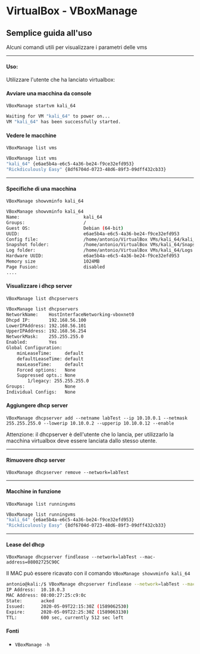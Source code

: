 # VirtualBox - VBoxManage

## Semplice guida all'uso
  
Alcuni comandi utili per visualizzare i parametri delle vms

---

#### Uso:

Utilizzare l'utente che ha lanciato virtualbox:

#### Avviare una macchina da console

`VBoxManage startvm kali_64`

```bash
Waiting for VM "kali_64" to power on...
VM "kali_64" has been successfully started.
```

#### Vedere le macchine

`VBoxManage list vms`

```bash
VBoxManage list vms
"kali_64" {e6ae5b4a-e6c5-4a36-be24-f9ce32efd953}
"Rickdiculously Easy" {8df6704d-0723-48d6-89f3-09dff432cb33}
```

---

#### Specifiche di una macchina

`VBoxManage showvminfo kali_64`

```bash
VBoxManage showvminfo kali_64
Name:                        kali_64
Groups:                      /
Guest OS:                    Debian (64-bit)
UUID:                        e6ae5b4a-e6c5-4a36-be24-f9ce32efd953
Config file:                 /home/antonio/VirtualBox VMs/kali_64/kali_64.vbox
Snapshot folder:             /home/antonio/VirtualBox VMs/kali_64/Snapshots
Log folder:                  /home/antonio/VirtualBox VMs/kali_64/Logs
Hardware UUID:               e6ae5b4a-e6c5-4a36-be24-f9ce32efd953
Memory size                  1024MB
Page Fusion:                 disabled
....
```

#### Visualizzare i dhcp server

`VBoxManage list dhcpservers`

```bash
VBoxManage list dhcpservers
NetworkName:    HostInterfaceNetworking-vboxnet0
Dhcpd IP:       192.168.56.100
LowerIPAddress: 192.168.56.101
UpperIPAddress: 192.168.56.254
NetworkMask:    255.255.255.0
Enabled:        Yes
Global Configuration:
    minLeaseTime:     default
    defaultLeaseTime: default
    maxLeaseTime:     default
    Forced options:   None
    Suppressed opts.: None
        1/legacy: 255.255.255.0
Groups:               None
Individual Configs:   None

```

#### Aggiungere dhcp server

`VBoxManage dhcpserver add --netname labTest --ip 10.10.0.1 --netmask 255.255.255.0 --lowerip 10.10.0.2 --upperip 10.10.0.12 --enable`

Attenzione: il dhcpserver è dell'utente che lo lancia, per utilizzarlo la macchina virtualbox deve essere lanciata dallo stesso utente.

---

#### Rimuovere dhcp server

`VBoxManage dhcpserver remove --network=labTest`

---

#### Macchine in funzione

`VBoxManage list runningvms`

```bash
VBoxManage list runningvms
"kali_64" {e6ae5b4a-e6c5-4a36-be24-f9ce32efd953}
"Rickdiculously Easy" {8df6704d-0723-48d6-89f3-09dff432cb33}
```

---

#### Lease del dhcp

`VBoxManage dhcpserver findlease --network=labTest --mac-address=08002725C90C`

Il MAC può essere ricavato con il comando `VBoxManage showvminfo kali_64`

```bash
antonio@kali:/$ VBoxManage dhcpserver findlease --network=labTest --mac-address=08002725C90C
IP Address:  10.10.0.3
MAC Address: 08:00:27:25:c9:0c
State:       acked
Issued:      2020-05-09T22:15:30Z (1589062530)
Expire:      2020-05-09T22:25:30Z (1589063130)
TTL:         600 sec, currently 512 sec left
```

#### Fonti

* `VBoxManage -h`
